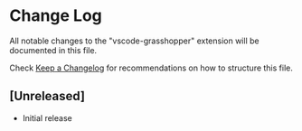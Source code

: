 # Change Log
All notable changes to the "vscode-grasshopper" extension will be documented in this file.

Check [Keep a Changelog](http://keepachangelog.com/) for recommendations on how to structure this file.

## [Unreleased]
- Initial release
